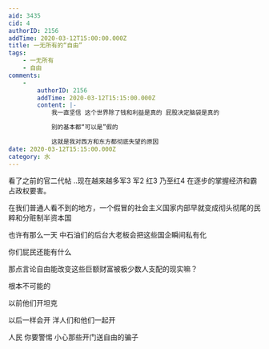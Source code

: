 ```yaml
---
aid: 3435
cid: 4
authorID: 2156
addTime: 2020-03-12T15:00:00.000Z
title: 一无所有的“自由”
tags:
    - 一无所有
    - 自由
comments:
    -
        authorID: 2156
        addTime: 2020-03-12T15:15:00.000Z
        content: |-
            我一直坚信 这个世界除了钱和利益是真的 屁股决定脑袋是真的

            别的基本都“可以是”假的

            这就是我对西方和东方都彻底失望的原因
date: 2020-03-12T15:15:00.000Z
category: 水
---
```


看了之前的官二代帖 ..现在越来越多军3 军2 红3 乃至红4 在逐步的掌握经济和霸占政权要害。

在我们普通人看不到的地方，一个假冒的社会主义国家内部早就变成彻头彻尾的民粹和分赃制半资本国

也许有那么一天 中石油们的后台大老板会把这些国企瞬间私有化

你们屁民还能有什么

那点言论自由能改变这些巨额财富被极少数人支配的现实嘛？

根本不可能的

以前他们开坦克

以后一样会开 洋人们和他们一起开

人民 你要警惕 小心那些开门送自由的骗子
